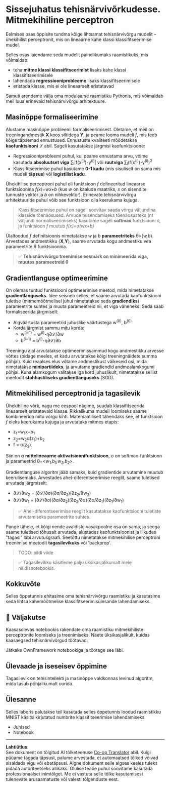 <!--
CO_OP_TRANSLATOR_METADATA:
{
  "original_hash": "df98b2c59f87d8543135301e87969f70",
  "translation_date": "2025-10-11T11:17:21+00:00",
  "source_file": "15-rag-and-vector-databases/data/own_framework.md",
  "language_code": "et"
}
-->
# Sissejuhatus tehisnärvivõrkudesse. Mitmekihiline perceptron

Eelmises osas õppisite tundma kõige lihtsamat tehisnärvivõrgu mudelit – ühekihilist perceptronit, mis on lineaarne kahe klassi klassifitseerimise mudel.

Selles osas laiendame seda mudelit paindlikumaks raamistikuks, mis võimaldab:

* teha **mitme klassi klassifitseerimist** lisaks kahe klassi klassifitseerimisele
* lahendada **regressiooniprobleeme** lisaks klassifitseerimisele
* eristada klasse, mis ei ole lineaarselt eristatavad

Samuti arendame välja oma modulaarse raamistiku Pythonis, mis võimaldab meil luua erinevaid tehisnärvivõrgu arhitektuure.

## Masinõppe formaliseerimine

Alustame masinõppe probleemi formaliseerimisest. Oletame, et meil on treeningandmestik **X** koos siltidega **Y**, ja peame looma mudeli *f*, mis teeb kõige täpsemad ennustused. Ennustuste kvaliteeti mõõdetakse **kaofunktsiooni** &lagran; abil. Sageli kasutatakse järgmisi kaofunktsioone:

* Regressiooniprobleemi puhul, kui peame ennustama arvu, võime kasutada **absoluutset viga** &sum;<sub>i</sub>|f(x<sup>(i)</sup>)-y<sup>(i)</sup>| või **ruutviga** &sum;<sub>i</sub>(f(x<sup>(i)</sup>)-y<sup>(i)</sup>)<sup>2</sup>
* Klassifitseerimise puhul kasutame **0-1 kadu** (mis sisuliselt on sama mis mudeli **täpsus**) või **logistilist kadu**.

Ühekihilise perceptroni puhul oli funktsioon *f* defineeritud lineaarse funktsioonina *f(x)=wx+b* (kus *w* on kaalude maatriks, *x* on sisendite tunnuste vektor ja *b* on nihkevektor). Erinevate tehisnärvivõrgu arhitektuuride puhul võib see funktsioon olla keerukama kujuga.

> Klassifitseerimise puhul on sageli soovitav saada võrgu väljundina klasside tõenäosused. Arvude teisendamiseks tõenäosusteks (nt väljundi normaliseerimiseks) kasutame sageli **softmax** funktsiooni &sigma;, ja funktsioon *f* muutub *f(x)=&sigma;(wx+b)*

Ülaltoodud *f* definitsioonis nimetatakse *w* ja *b* **parameetriteks** &theta;=⟨*w,b*⟩. Arvestades andmestikku ⟨**X**,**Y**⟩, saame arvutada kogu andmestiku vea parameetrite &theta; funktsioonina.

> ✅ **Tehisnärvivõrgu treenimise eesmärk on minimeerida viga, muutes parameetreid &theta;**

## Gradientlanguse optimeerimine

On olemas tuntud funktsiooni optimeerimise meetod, mida nimetatakse **gradientlanguseks**. Idee seisneb selles, et saame arvutada kaofunktsiooni tuletise (mitmemõõtmelisel juhul nimetatakse seda **gradiendiks**) parameetrite suhtes ja muuta parameetreid nii, et viga väheneks. Seda saab formaliseerida järgmiselt:

* Algväärtusta parameetrid juhuslike väärtustega w<sup>(0)</sup>, b<sup>(0)</sup>
* Korda järgmist sammu mitu korda:
    - w<sup>(i+1)</sup> = w<sup>(i)</sup>-&eta;&part;&lagran;/&part;w
    - b<sup>(i+1)</sup> = b<sup>(i)</sup>-&eta;&part;&lagran;/&part;b

Treeningu ajal arvutatakse optimeerimissammud kogu andmestikku arvesse võttes (pidage meeles, et kadu arvutatakse kõigi treeningnäidete summa põhjal). Kuid reaalses elus võtame andmestikust väikeseid osi, mida nimetatakse **minipartiideks**, ja arvutame gradiendid andmealamkogumi põhjal. Kuna alamkogum valitakse iga kord juhuslikult, nimetatakse sellist meetodit **stohhastiliseks gradientlanguseks** (SGD).

## Mitmekihilised perceptronid ja tagasilevik

Ühekihiline võrk, nagu me eespool nägime, suudab klassifitseerida lineaarselt eristatavaid klasse. Rikkalikuma mudeli loomiseks saame kombineerida mitu võrgu kihti. Matemaatiliselt tähendaks see, et funktsioon *f* oleks keerukama kujuga ja arvutataks mitmes etapis:
* z<sub>1</sub>=w<sub>1</sub>x+b<sub>1</sub>
* z<sub>2</sub>=w<sub>2</sub>&alpha;(z<sub>1</sub>)+b<sub>2</sub>
* f = &sigma;(z<sub>2</sub>)

Siin on &alpha; **mittelineaarne aktivatsioonifunktsioon**, &sigma; on softmax-funktsioon ja parameetrid &theta;=<*w<sub>1</sub>,b<sub>1</sub>,w<sub>2</sub>,b<sub>2</sub>*>.

Gradientlanguse algoritm jääb samaks, kuid gradientide arvutamine muutub keerulisemaks. Arvestades ahel-diferentseerimise reeglit, saame tuletised arvutada järgmiselt:

* &part;&lagran;/&part;w<sub>2</sub> = (&part;&lagran;/&part;&sigma;)(&part;&sigma;/&part;z<sub>2</sub>)(&part;z<sub>2</sub>/&part;w<sub>2</sub>)
* &part;&lagran;/&part;w<sub>1</sub> = (&part;&lagran;/&part;&sigma;)(&part;&sigma;/&part;z<sub>2</sub>)(&part;z<sub>2</sub>/&part;&alpha;)(&part;&alpha;/&part;z<sub>1</sub>)(&part;z<sub>1</sub>/&part;w<sub>1</sub>)

> ✅ Ahel-diferentseerimise reeglit kasutatakse kaofunktsiooni tuletiste arvutamiseks parameetrite suhtes.

Pange tähele, et kõigi nende avaldiste vasakpoolne osa on sama, ja seega saame tuletised tõhusalt arvutada, alustades kaofunktsioonist ja liikudes "tagasi" läbi arvutusgraafi. Seetõttu nimetatakse mitmekihilise perceptroni treenimise meetodit **tagasilevikuks** või 'backprop'.

> TODO: pildi viide

> ✅ Tagasilevikku käsitleme palju üksikasjalikumalt meie näidisnotebookis.  

## Kokkuvõte

Selles õppetunnis ehitasime oma tehisnärvivõrgu raamistiku ja kasutasime seda lihtsa kahemõõtmelise klassifitseerimisülesande lahendamiseks.

## 🚀 Väljakutse

Kaasasolevas notebookis rakendate oma raamistiku mitmekihiliste perceptronite loomiseks ja treenimiseks. Näete üksikasjalikult, kuidas kaasaegsed tehisnärvivõrgud töötavad.

Jätkake OwnFramework notebookiga ja töötage see läbi.

## Ülevaade ja iseseisev õppimine

Tagasilevik on tehisintellekti ja masinõppe valdkonnas levinud algoritm, mida tasub põhjalikumalt uurida.

## Ülesanne

Selles laboris palutakse teil kasutada selles õppetunnis loodud raamistikku MNIST käsitsi kirjutatud numbrite klassifitseerimise lahendamiseks.

* Juhised
* Notebook

---

**Lahtiütlus**:  
See dokument on tõlgitud AI tõlketeenuse [Co-op Translator](https://github.com/Azure/co-op-translator) abil. Kuigi püüame tagada täpsust, palume arvestada, et automaatsed tõlked võivad sisaldada vigu või ebatäpsusi. Algne dokument selle algses keeles tuleks pidada autoriteetseks allikaks. Olulise teabe puhul soovitame kasutada professionaalset inimtõlget. Me ei vastuta selle tõlke kasutamisest tulenevate arusaamatuste või valesti tõlgenduste eest.